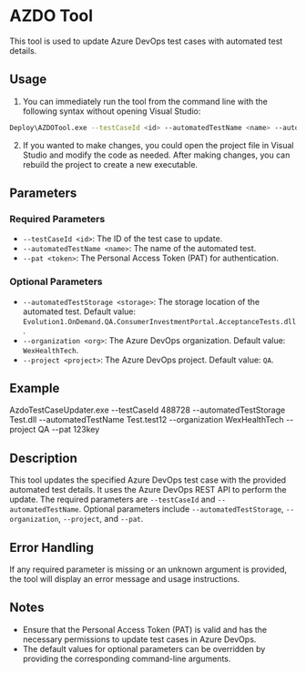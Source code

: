 # AZDO Tool

This tool is used to update Azure DevOps test cases with automated test details.

## Usage
1. You can immediately run the tool from the command line with the following syntax without opening Visual Studio:
```bash
Deploy\AZDOTool.exe --testCaseId <id> --automatedTestName <name> --automatedTestStorage <storage> --organization <org> --project <project> --pat <token>
```

2. If you wanted to make changes, you could open the project file in Visual Studio and modify the code as needed. After making changes, you can rebuild the project to create a new executable.

## Parameters

### Required Parameters

- `--testCaseId <id>`: The ID of the test case to update.
- `--automatedTestName <name>`: The name of the automated test.
- `--pat <token>`: The Personal Access Token (PAT) for authentication.

### Optional Parameters

- `--automatedTestStorage <storage>`: The storage location of the automated test. Default value: `Evolution1.OnDemand.QA.ConsumerInvestmentPortal.AcceptanceTests.dll`.
- `--organization <org>`: The Azure DevOps organization. Default value: `WexHealthTech`.
- `--project <project>`: The Azure DevOps project. Default value: `QA`.

## Example

AzdoTestCaseUpdater.exe --testCaseId 488728 --automatedTestStorage Test.dll --automatedTestName Test.test12 --organization WexHealthTech --project QA --pat 123key


## Description

This tool updates the specified Azure DevOps test case with the provided automated test details. It uses the Azure DevOps REST API to perform the update. The required parameters are `--testCaseId` and `--automatedTestName`. Optional parameters include `--automatedTestStorage`, `--organization`, `--project`, and `--pat`.

## Error Handling

If any required parameter is missing or an unknown argument is provided, the tool will display an error message and usage instructions.

## Notes

- Ensure that the Personal Access Token (PAT) is valid and has the necessary permissions to update test cases in Azure DevOps.
- The default values for optional parameters can be overridden by providing the corresponding command-line arguments.

